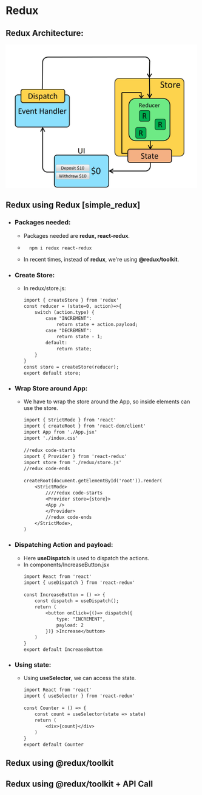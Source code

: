# Redux
## Redux Architecture:
![Redux Architecture](redux_arcchitecture.gif)
## Redux using Redux [simple_redux]
- ### Packages needed:
    - Packages needed are **redux, react-redux**.
    - ```
        npm i redux react-redux
      ```
    - In recent times, instead of **redux**, we're using **@redux/toolkit**.
- ### Create Store:
    - In redux/store.js:
        ```
        import { createStore } from 'redux'
        const reducer = (state=0, action)=>{
            switch (action.type) {
                case "INCREMENT":
                    return state + action.payload;
                case "DECREMENT":
                    return state - 1;
                default:
                    return state;
            }
        }
        const store = createStore(reducer);
        export default store;
        ```
- ### Wrap Store around App:
    - We have to wrap the store around the App, so inside elements can use the store.
        ```
        import { StrictMode } from 'react'
        import { createRoot } from 'react-dom/client'
        import App from './App.jsx'
        import './index.css'

        //redux code-starts
        import { Provider } from 'react-redux'
        import store from './redux/store.js'
        //redux code-ends

        createRoot(document.getElementById('root')).render(
            <StrictMode>
                ////redux code-starts
                <Provider store={store}>
                <App />
                </Provider>
                //redux code-ends
            </StrictMode>,
        )
        ```
- ### Dispatching Action and payload:
    - Here **useDispatch** is used to dispatch the actions.
    - In components/IncreaseButton.jsx
        ```
        import React from 'react'
        import { useDispatch } from 'react-redux'

        const IncreaseButton = () => {
            const dispatch = useDispatch();
            return (
                <button onClick={()=> dispatch({
                    type: "INCREMENT",
                    payload: 2
                })} >Increase</button>
            )
        }
        export default IncreaseButton
        ```
- ### Using state:
    - Using **useSelector**, we can access the state.
        ```
        import React from 'react'
        import { useSelector } from 'react-redux'

        const Counter = () => {
            const count = useSelector(state => state)
            return (
                <div>{count}</div>
            )
        }
        export default Counter
        ```

        
## Redux using @redux/toolkit
## Redux using @redux/toolkit + API Call